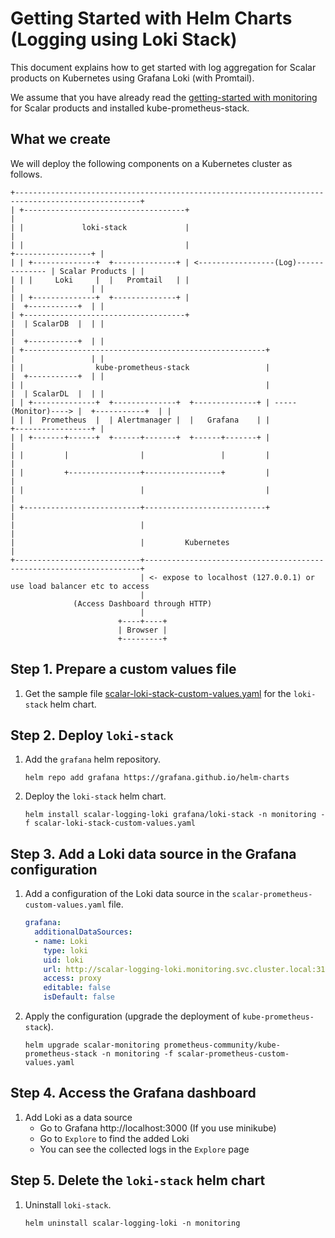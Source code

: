 # Getting Started with Helm Charts (Logging using Loki Stack)

This document explains how to get started with log aggregation for Scalar products on Kubernetes using Grafana Loki (with Promtail).

We assume that you have already read the [getting-started with monitoring](./getting-started-monitoring.md) for Scalar products and installed kube-prometheus-stack.

## What we create

We will deploy the following components on a Kubernetes cluster as follows.

```
+--------------------------------------------------------------------------------------------------+
| +------------------------------------+                                                           |
| |             loki-stack             |                                                           |
| |                                    |                                       +-----------------+ |
| | +--------------+  +--------------+ | <-----------------(Log)-------------- | Scalar Products | |
| | |     Loki     |  |   Promtail   | |                                       |                 | |
| | +--------------+  +--------------+ |                                       |  +-----------+  | |
| +------------------------------------+                                       |  | ScalarDB  |  | |
|                                                                              |  +-----------+  | |
| +------------------------------------------------------+                     |                 | |
| |                kube-prometheus-stack                 |                     |  +-----------+  | |
| |                                                      |                     |  | ScalarDL  |  | |
| | +--------------+  +--------------+  +--------------+ | -----(Monitor)----> |  +-----------+  | |
| | |  Prometheus  |  | Alertmanager |  |   Grafana    | |                     +-----------------+ |
| | +-------+------+  +------+-------+  +------+-------+ |                                         |
| |         |                |                 |         |                                         |
| |         +----------------+-----------------+         |                                         |
| |                          |                           |                                         |
| +--------------------------+---------------------------+                                         |
|                            |                                                                     |
|                            |         Kubernetes                                                  |
+----------------------------+---------------------------------------------------------------------+
                             | <- expose to localhost (127.0.0.1) or use load balancer etc to access
                             |
              (Access Dashboard through HTTP)
                             |
                        +----+----+
                        | Browser |
                        +---------+
```

## Step 1. Prepare a custom values file

1. Get the sample file [scalar-loki-stack-custom-values.yaml](./conf/scalar-loki-stack-custom-values.yaml) for the `loki-stack` helm chart.

## Step 2. Deploy `loki-stack`

1. Add the `grafana` helm repository.
   ```console
   helm repo add grafana https://grafana.github.io/helm-charts
   ```

1. Deploy the `loki-stack` helm chart.
   ```console
   helm install scalar-logging-loki grafana/loki-stack -n monitoring -f scalar-loki-stack-custom-values.yaml
   ```

## Step 3. Add a Loki data source in the Grafana configuration

1. Add a configuration of the Loki data source in the `scalar-prometheus-custom-values.yaml` file.
   ```yaml
   grafana:
     additionalDataSources:
     - name: Loki
       type: loki
       uid: loki
       url: http://scalar-logging-loki.monitoring.svc.cluster.local:3100/
       access: proxy
       editable: false
       isDefault: false
   ```

1. Apply the configuration (upgrade the deployment of `kube-prometheus-stack`).
   ```console
   helm upgrade scalar-monitoring prometheus-community/kube-prometheus-stack -n monitoring -f scalar-prometheus-custom-values.yaml
   ```

## Step 4. Access the Grafana dashboard

1. Add Loki as a data source
   - Go to Grafana http://localhost:3000 (If you use minikube)
   - Go to `Explore` to find the added Loki
   - You can see the collected logs in the `Explore` page

## Step 5. Delete the `loki-stack` helm chart

1. Uninstall `loki-stack`.
   ```console
   helm uninstall scalar-logging-loki -n monitoring
   ```

